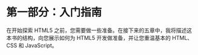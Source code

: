 # 第一部分：入门指南

<!-- ch 1~5 -->

在开始探索 HTML5 之前，您需要做一些准备。在接下来的五章中，我将描述这本书的结构，向您展示如何为 HTML5 开发做准备，并让您重温基本的 HTML、CSS 和 JavaScript。